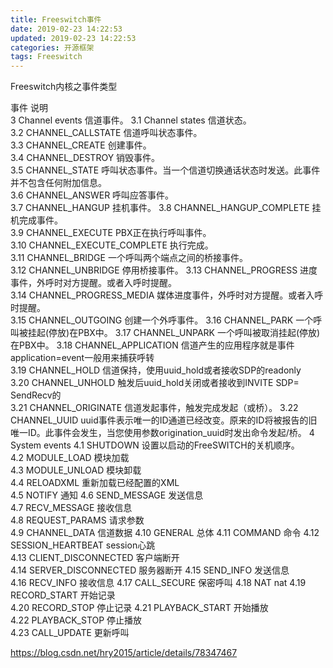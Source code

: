 ```yaml
---
title: Freeswitch事件
date: 2019-02-23 14:22:53
updated: 2019-02-23 14:22:53
categories: 开源框架
tags: Freeswitch
---
```


Freeswitch内核之事件类型

事件 说明  
3 Channel events 信道事件。
3.1 Channel states 信道状态。  
3.2 CHANNEL_CALLSTATE 信道呼叫状态事件。  
3.3 CHANNEL_CREATE 创建事件。  
3.4 CHANNEL_DESTROY 销毁事件。  
3.5 CHANNEL_STATE 呼叫状态事件。当一个信道切换通话状态时发送。此事件并不包含任何附加信息。  
3.6 CHANNEL_ANSWER 呼叫应答事件。  
3.7 CHANNEL_HANGUP 挂机事件。
3.8 CHANNEL_HANGUP_COMPLETE 挂机完成事件。  
3.9 CHANNEL_EXECUTE PBX正在执行呼叫事件。  
3.10 CHANNEL_EXECUTE_COMPLETE 执行完成。  
3.11 CHANNEL_BRIDGE 一个呼叫两个端点之间的桥接事件。  
3.12 CHANNEL_UNBRIDGE 停用桥接事件。
3.13 CHANNEL_PROGRESS 进度事件，外呼时对方提醒。或者入呼时提醒。  
3.14 CHANNEL_PROGRESS_MEDIA 媒体进度事件，外呼时对方提醒。或者入呼时提醒。  
3.15 CHANNEL_OUTGOING 创建一个外呼事件。
3.16 CHANNEL_PARK 一个呼叫被挂起(停放)在PBX中。
3.17 CHANNEL_UNPARK 一个呼叫被取消挂起(停放)在PBX中。
3.18 CHANNEL_APPLICATION 信道产生的应用程序就是事件application=event一般用来捕获呼转  
3.19 CHANNEL_HOLD 信道保持，使用uuid_hold或者接收SDP的readonly  
3.20 CHANNEL_UNHOLD 触发后uuid_hold关闭<uuid>或者接收到INVITE SDP= SendRecv的  
3.21 CHANNEL_ORIGINATE 信道发起事件，触发完成发起（或桥）。
3.22 CHANNEL_UUID uuid事件表示唯一的ID通道已经改变。原来的ID将被报告的旧唯一ID。此事件会发生，当您使用参数origination_uuid时发出命令发起/桥。
4 System events
4.1 SHUTDOWN 设置以启动的FreeSWITCH的关机顺序。  
4.2 MODULE_LOAD 模块加载  
4.3 MODULE_UNLOAD 模块卸载  
4.4 RELOADXML 重新加载已经配置的XML  
4.5 NOTIFY 通知
4.6 SEND_MESSAGE 发送信息  
4.7 RECV_MESSAGE 接收信息  
4.8 REQUEST_PARAMS 请求参数  
4.9 CHANNEL_DATA 信道数据 
4.10 GENERAL 总体
4.11 COMMAND 命令
4.12 SESSION_HEARTBEAT session心跳  
4.13 CLIENT_DISCONNECTED 客户端断开  
4.14 SERVER_DISCONNECTED 服务器断开 
4.15 SEND_INFO 发送信息  
4.16 RECV_INFO 接收信息
4.17 CALL_SECURE 保密呼叫 
4.18 NAT nat
4.19 RECORD_START 开始记录  
4.20 RECORD_STOP 停止记录
4.21 PLAYBACK_START 开始播放  
4.22 PLAYBACK_STOP 停止播放  
4.23 CALL_UPDATE 更新呼叫



https://blog.csdn.net/hry2015/article/details/78347467
